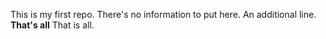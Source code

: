 This is my first repo.
There's no information to put here.
An additional line.
**That's all**
That is all.
